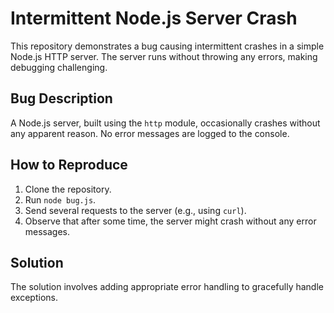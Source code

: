 # Intermittent Node.js Server Crash

This repository demonstrates a bug causing intermittent crashes in a simple Node.js HTTP server. The server runs without throwing any errors, making debugging challenging.

## Bug Description

A Node.js server, built using the `http` module, occasionally crashes without any apparent reason. No error messages are logged to the console.

## How to Reproduce

1. Clone the repository.
2. Run `node bug.js`.
3. Send several requests to the server (e.g., using `curl`).
4. Observe that after some time, the server might crash without any error messages.

## Solution

The solution involves adding appropriate error handling to gracefully handle exceptions.